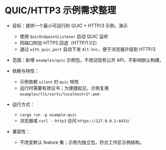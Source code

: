 # QUIC/HTTP3 示例需求整理

- 目标：提供一个最小可运行的 QUIC + HTTP/3 示例，演示
  - 使用 `QuicEndpointListener` 启动 QUIC 监听
  - 同端口附加 HTTPS 回退（HTTP/1.1/2）
  - 通过 `with_quic_port` 自动下发 `Alt-Svc`，便于浏览器升级到 HTTP/3

- 范围：新增 `examples/quic` 示例包，不改动现有公开 API，不影响默认构建。

- 依赖与特性：
  - 示例依赖 `silent` 的 `quic` 特性
  - 运行时需要有效证书；为便捷起见，示例复用 `examples/tls/certs/localhost+2*.pem`

- 运行方式：
  - `cargo run -p example-quic`
  - 浏览器或 `curl --http3` 访问 `https://127.0.0.1:4433/`

- 兼容性：
  - 不改变默认 feature 集；示例为独立包，符合工作区示例结构。

